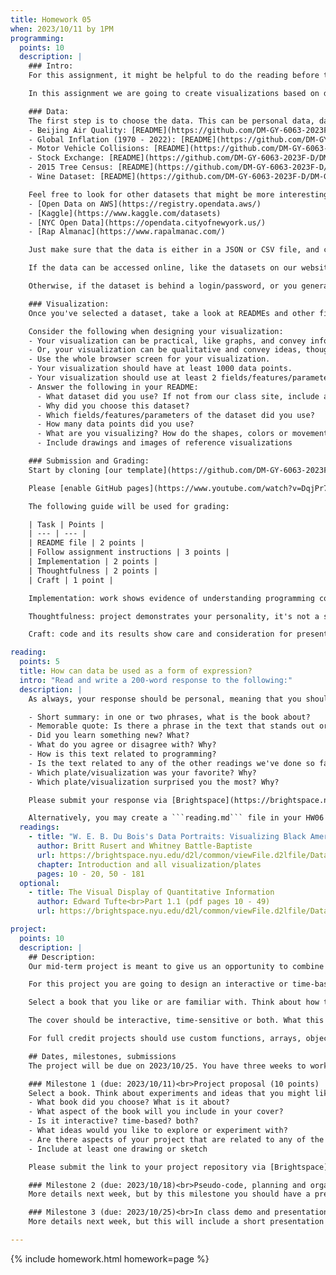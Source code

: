 ```yaml
---
title: Homework 05
when: 2023/10/11 by 1PM
programming:
  points: 10
  description: |
    ### Intro:
    For this assignment, it might be helpful to do the reading before the programming, or, at least take a look at some of the visualizations in the reading and in the supplemental materials below.

    In this assignment we are going to create visualizations based on data. Take a look at how W. E. B. Du Bois and Edward Tufte use shapes, colors and graphics to tell stories and express themselves.

    ### Data:
    The first step is to choose the data. This can be personal data, data that we find online, or data from one of the following datasets that we have available on our site:
    - Beijing Air Quality: [README](https://github.com/DM-GY-6063-2023F-D/DM-GY-6063-2023F-D.github.io/blob/main/assets/homework/05/Beijing-PM2.5/README.md) ([JSON](/assets/homework/05/Beijing-PM2.5/Beijing-PM2.5.json) / [CSV](/assets/homework/05/Beijing-PM2.5/Beijing-PM2.5.csv))
    - Global Inflation (1970 - 2022): [README](https://github.com/DM-GY-6063-2023F-D/DM-GY-6063-2023F-D.github.io/blob/main/assets/homework/05/Global-Inflation/README.md) ([JSON](/assets/homework/05/Global-Inflation/Global-Inflation.json) / [CSV](/assets/homework/05/Global-Inflation/Global-Inflation.csv))
    - Motor Vehicle Collisions: [README](https://github.com/DM-GY-6063-2023F-D/DM-GY-6063-2023F-D.github.io/blob/main/assets/homework/05/Motor-Vehicle-Crashes/README.md) ([JSON](/assets/homework/05/Motor-Vehicle-Crashes/Motor-Vehicle-Crashes.json) / [CSV](/assets/homework/05/Motor-Vehicle-Crashes/Motor-Vehicle-Crashes.csv))
    - Stock Exchange: [README](https://github.com/DM-GY-6063-2023F-D/DM-GY-6063-2023F-D.github.io/blob/main/assets/homework/05/Stock-Exchange/README.md) ([JSON](/assets/homework/05/Stock-Exchange/Stock-Exchange.json) / [CSV](/assets/homework/05/Stock-Exchange/Stock-Exchange.csv))
    - 2015 Tree Census: [README](https://github.com/DM-GY-6063-2023F-D/DM-GY-6063-2023F-D.github.io/blob/main/assets/homework/05/Tree-Census-2015/README.md) ([JSON](/assets/homework/05/Tree-Census-2015/Tree-Census-2015.json) / [CSV](/assets/homework/05/Tree-Census-2015/Tree-Census-2015.csv))
    - Wine Dataset: [README](https://github.com/DM-GY-6063-2023F-D/DM-GY-6063-2023F-D.github.io/blob/main/assets/homework/05/Winemag/README.md) ([JSON](/assets/homework/05/Winemag/Winemag.json) / [CSV](/assets/homework/05/Winemag/Winemag.csv))

    Feel free to look for other datasets that might be more interesting. Some places to look for data:
    - [Open Data on AWS](https://registry.opendata.aws/)
    - [Kaggle](https://www.kaggle.com/datasets)
    - [NYC Open Data](https://opendata.cityofnewyork.us/)
    - [Rap Almanac](https://www.rapalmanac.com/)

    Just make sure that the data is either in a JSON or CSV file, and can be easily accessed online or easily downloaded.

    If the data can be accessed online, like the datasets on our website, you can use an URL as the parameter for the loadJSON() (or loadTable()) function.

    Otherwise, if the dataset is behind a login/password, or you generated it yourself, you have to download the dataset, place the file next to the sketch.js and index.html files in your folder, and use a relative path ("./filename.json") as the parameter for the loading function.

    ### Visualization:
    Once you've selected a dataset, take a look at READMEs and other files that describe the data and have information about the fields and measurements included. Select a couple of parameters to experiment with, it's possible that the first couple of parameters that you choose won't be very interesting.

    Consider the following when designing your visualization:
    - Your visualization can be practical, like graphs, and convey information about the quantities present in the data.
    - Or, your visualization can be qualitative and convey ideas, thoughts, emotions through more abstract shapes.
    - Use the whole browser screen for your visualization.
    - Your visualization should have at least 1000 data points.
    - Your visualization should use at least 2 fields/features/parameters.
    - Answer the following in your README:
      - What dataset did you use? If not from our class site, include a link.
      - Why did you choose this dataset?
      - Which fields/features/parameters of the dataset did you use?
      - How many data points did you use?
      - What are you visualizing? How do the shapes, colors or movement relate to the data values?
      - Include drawings and images of reference visualizations

    ### Submission and Grading:
    Start by cloning [our template](https://github.com/DM-GY-6063-2023F-D/p5js-template) into a repo called HW05. The original single-sketch template is fine since there's only one exercise this week.

    Please [enable GitHub pages](https://www.youtube.com/watch?v=DqjPr7auwdY) on your GitHub repo and use [Brightspace](https://brightspace.nyu.edu/d2l/home/312200) to submit a GitHub link to your repository.

    The following guide will be used for grading:

    | Task | Points |
    | --- | --- |
    | README file | 2 points |
    | Follow assignment instructions | 3 points |
    | Implementation | 2 points |
    | Thoughtfulness | 2 points |
    | Craft | 1 point |

    Implementation: work shows evidence of understanding programming concepts and you are fully using them to express your ideas.

    Thoughtfulness: project demonstrates your personality, it's not a straightforward re-implementation of someone else's idea.

    Craft: code and its results show care and consideration for presentation and professionalism, and work doesn't look like it was rushed.

reading:
  points: 5
  title: How can data be used as a form of expression?
  intro: "Read and write a 200-word response to the following:"
  description: |
    As always, your response should be personal, meaning that you should be expressing your views and opinions about the text and not just summarizing it. You can use the following rubric to guide your response:

    - Short summary: in one or two phrases, what is the book about?
    - Memorable quote: Is there a phrase in the text that stands out or captures the main idea of the text?
    - Did you learn something new? What?
    - What do you agree or disagree with? Why?
    - How is this text related to programming?
    - Is the text related to any of the other readings we've done so far?
    - Which plate/visualization was your favorite? Why?
    - Which plate/visualization surprised you the most? Why?

    Please submit your response via [Brightspace](https://brightspace.nyu.edu/d2l/home/312200).

    Alternatively, you may create a ```reading.md``` file in your HW06 repo and write your response in markdown. Just make sure to submit a link to the file using [Brightspace](https://brightspace.nyu.edu/d2l/home/312200).
  readings:
    - title: "W. E. B. Du Bois's Data Portraits: Visualizing Black America"
      author: Britt Rusert and Whitney Battle-Baptiste
      url: https://brightspace.nyu.edu/d2l/common/viewFile.d2lfile/Database/MTkyMDM2MjQ/battle-baptiste_web-du-bois-data-portraits.pdf?ou=312200
      chapter: Introduction and all visualization/plates
      pages: 10 - 20, 50 - 181
  optional:
    - title: The Visual Display of Quantitative Information
      author: Edward Tufte<br>Part 1.1 (pdf pages 10 - 49)
      url: https://brightspace.nyu.edu/d2l/common/viewFile.d2lfile/Database/MTkyMDM2MjU/tufte_visual-display-quantitative-information.pdf?ou=312200

project:
  points: 10
  description: |
    ## Description:
    Our mid-term project is meant to give us an opportunity to combine everything that we've learned so far to create a piece of work that showcases not only our technical knowledge, but also our design skills, and ability to think critically while making connections between our readings and our practice.

    For this project you are going to design an interactive or time-based book cover.

    Select a book that you like or are familiar with. Think about how to represent aspects of the story or its characters using shapes, colors, loops, animation, random values and/or time.

    The cover should be interactive, time-sensitive or both. What this means is that mouse events, keyboard events or the passage of time will affect your design in a way that is consistent with the narrative of the book or the development of its characters.

    For full credit projects should use custom functions, arrays, objects or classes, ```for()``` loops and ```if()``` statements, and demonstrate some amount of forethought and planning.

    ## Dates, milestones, submissions
    The project will be due on 2023/10/25. You have three weeks to work on it, but there are weekly milestones that have to be submitted for grading. You should not wait until the last week to start programming. You should start programming and experimenting with ideas as soon as you have an idea that you are happy with.

    ### Milestone 1 (due: 2023/10/11)<br>Project proposal (10 points)
    Select a book. Think about experiments and ideas that you might like to explore. Draw and sketch some possibilities on paper/tablet. Clone [our template](https://github.com/DM-GY-6063-2023F-D/p5js-template) and write about all of these things on the ```README.md``` file:
    - What book did you choose? What is it about?
    - What aspect of the book will you include in your cover?
    - Is it interactive? time-based? both?
    - What ideas would you like to explore or experiment with?
    - Are there aspects of your project that are related to any of the readings we've done?
    - Include at least one drawing or sketch

    Please submit the link to your project repository via [Brightspace](https://brightspace.nyu.edu/d2l/home/312200).

    ### Milestone 2 (due: 2023/10/18)<br>Pseudo-code, planning and organizing (10 points)
    More details next week, but by this milestone you should have a pretty solid grasp of the logic that will be required to implement your idea. Your code won't be finished, but you have placeholders or simplified versions of your final design. Progress writeup.

    ### Milestone 3 (due: 2023/10/25)<br>In class demo and presentation (30 points)
    More details next week, but this will include a short presentation and demo during class, final code review and a final writeup.

---
```

{% include homework.html homework=page %}
